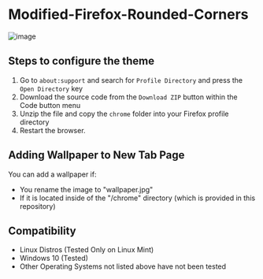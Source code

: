 # Modified-Firefox-Rounded-Corners

![image]()

## Steps to configure the theme
<ol>
   <li>Go to <code>about:support</code> and search for <code>Profile Directory</code> and press the <code>Open Directory</code> key</li>
   <li>Download the source code from the <code>Download ZIP</code> button within the Code button menu</li>
   <li>Unzip the file and copy the <code>chrome</code> folder into your Firefox profile directory</li>
   <li>Restart the browser.</li>
</ol>

## Adding Wallpaper to New Tab Page

You can add a wallpaper if:
- You rename the image to "wallpaper.jpg"
- If it is located inside of the "/chrome" directory (which is provided in this repository)

## Compatibility

<ul>
<li>Linux Distros (Tested Only on Linux Mint)</li>
<li>Windows 10 (Tested)</li>
<li>Other Operating Systems not listed above have not been tested</li>
</ul>
